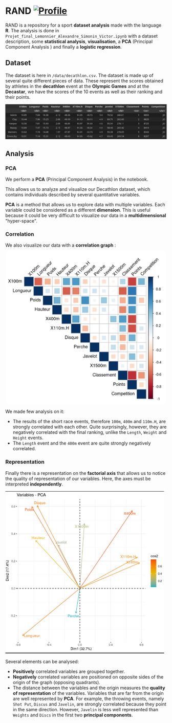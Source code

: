 # RAND [![Profile][title-img]][profile]

[title-img]:https://img.shields.io/badge/-LAVS-blue
[profile]:https://github.com/LAVS-TM


RAND is a repository for a sport **dataset analysis** made with the language **R**. The analysis is done in `Projet_final_Lemonnier_Alexandre_Simonin_Victor.ipynb` with a dataset description, some **statistical analysis**, **visualisation**, a **PCA** (Principal Component Analysis ) and finally a **logistic regression**.


## Dataset

The dataset is here in `/data/decathlon.csv`. The dataset is made up of several quite different pieces of data. These represent the scores obtained by athletes in the **decathlon** event at the **Olympic Games** and at the **Decastar**, we have the scores of the 10 events as well as their ranking and their points.

<img src="https://github.com/LAVS-TM/RAND/blob/main/readme_images/dataset.png" alt="Dataset">


## Analysis

### PCA

We perform a **PCA** (Principal Component Analysis) in the notebook.

This allows us to analyze and visualize our Decathlon dataset, which contains individuals described by several quantitative variables.

**PCA** is a method that allows us to explore data with multiple variables. Each variable could be considered as a different **dimension**. This is useful because it could be very difficult to visualize our data in a **multidimensional** "hyper-space".

### Correlation

We also visualize our data with a **correlation graph** :

<img src="https://github.com/LAVS-TM/RAND/blob/main/readme_images/corr.png" alt="Correlation">

We made few analysis on it:

- The results of the short race events, therefore `100m`, `400m` and `110m.H`, are strongly correlated with each other. Quite surprisingly, however, they are negatively correlated with the final ranking, unlike the `Length`, `Weight` and `Height` events.
- The `Length` event and the `400m` event are quite strongly negatively correlated.

### Representation

Finally there is a representation on the **factorial axis** that allows us to notice the quality of representation of our variables.
Here, the axes must be interpreted **independently**.

<img src="https://github.com/LAVS-TM/RAND/blob/main/readme_images/factorial.png" alt="Factorial Representation">

Several elements can be analysed:

* **Positively** correlated variables are grouped together.
* **Negatively** correlated variables are positioned on opposite sides of the origin of the graph (opposing quadrants).
* The distance between the variables and the origin measures the **quality of representation** of the variables. Variables that are far from the origin are well represented by **PCA**. For example, the throwing events, namely `Shot Put`, `Discus` and `Javelin`, are strongly correlated because they point in the same direction. However, `Javelin` is less well represented than `Weights` and `Discs` in the first two **principal components**.